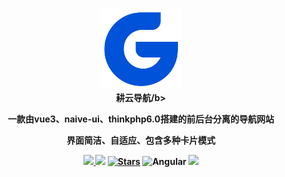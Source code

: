 <p align="center">
  <a href="http://nav.untview.top/">
    <img src="src/assets/image/logo.png" width="130" />
  </a>
  <br />
  <b>耕云导航/b>
  <p align="center">一款由vue3、naive-ui、thinkphp6.0搭建的前后台分离的导航网站</p>
  <p align="center">界面简洁、自适应、包含多种卡片模式</p>
  <p align="center">
    <a href="README.md">
      <img src="https://img.shields.io/badge/lang-%E7%AE%80%E4%BD%93%E4%B8%AD%E6%96%87-red.svg?longCache=true&style=flat-square">
    </a>
    <img src="https://img.shields.io/github/v/release/xjh22222228/nav" />
    <a href="https://githubfast.com/xjh22222228/nav/stargazers"><img src="https://img.shields.io/github/stars/xjh22222228/nav" alt="Stars"/></a>
    <img alt="Angular" src="https://img.shields.io/static/v1.svg?label=&message=Angular11&style=flat-square&color=C82B38">
    <img src="https://img.shields.io/github/license/xjh22222228/nav" />
  </p>
</p>

<br />
<br />